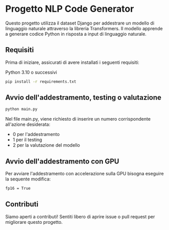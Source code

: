 # Progetto NLP Code Generator

Questo progetto utilizza il dataset Django per addestrare un modello di linguaggio naturale attraverso la libreria Transformers. Il modello apprende a generare codice Python in risposta a input di linguaggio naturale.

## Requisiti

Prima di iniziare, assicurati di avere installati i seguenti requisiti:

Python 3.10 o successivi
```bash
pip install -r requirements.txt
```

## Avvio dell'addestramento, testing o valutazione
```bash
python main.py
```
Nel file main.py, viene richiesto di inserire un numero corrispondente all'azione desiderata:
- 0 per l'addestramento
- 1 per il testing
- 2 per la valutazione del modello

## Avvio dell'addestramento con GPU
Per avviare l'addestramento con accelerazione sulla GPU bisogna eseguire la sequente modifica:
```bash
fp16 = True
```
## Contributi
Siamo aperti a contributi! Sentiti libero di aprire issue o pull request per migliorare questo progetto.

